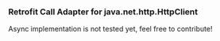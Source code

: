 ### Retrofit Call Adapter for java.net.http.HttpClient
Async implementation is not tested yet, feel free to contribute!
